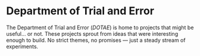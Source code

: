 # Department of Trial and Error

The Department of Trial and Error (_DOTAE_) is home to projects that might be useful... or not. These projects sprout from ideas that were interesting enough to build. No strict themes, no promises — just a steady stream of experiments.
